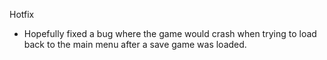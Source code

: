 Hotfix

* Hopefully fixed a bug where the game would crash when trying to load back to the main menu after a save game was loaded.